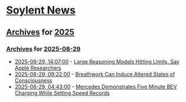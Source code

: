 # [Soylent News](../../../README.md)

## [Archives](../../index.md) for [2025](../index.md)

### [Archives](../../index.md) for [2025-08-29](index.md)

* [2025-08-29, 14:07:00](https://soylentnews.org/article.pl?sid=25/08/28/1849238&from=rss) - [Large Reasoning Models Hitting Limits, Say Apple Researchers](https://soylentnews.org/article.pl?sid=25/08/28/1849238&from=rss)
* [2025-08-29, 09:22:00](https://soylentnews.org/article.pl?sid=25/08/28/1843236&from=rss) - [Breathwork Can Induce Altered States of Consciousness](https://soylentnews.org/article.pl?sid=25/08/28/1843236&from=rss)
* [2025-08-29, 04:43:00](https://soylentnews.org/article.pl?sid=25/08/28/1214205&from=rss) - [Mercedes Demonstrates Five Minute BEV Charging While Setting Speed Records](https://soylentnews.org/article.pl?sid=25/08/28/1214205&from=rss)
